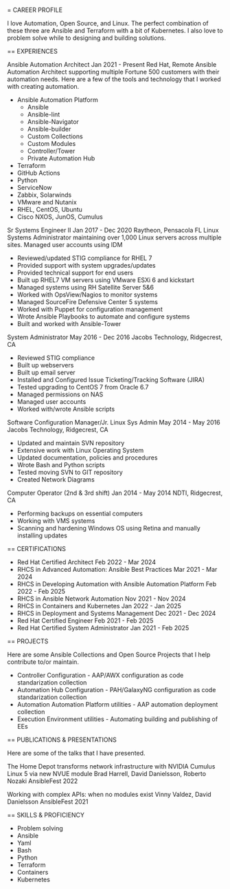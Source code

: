 = CAREER PROFILE

I love Automation, Open Source, and Linux. The perfect combination of these three are Ansible and Terraform with a bit of Kubernetes. I also love to problem solve while to designing and building solutions.

== EXPERIENCES

Ansible Automation Architect
Jan 2021 - Present
Red Hat, Remote
Ansible Automation Architect supporting multiple Fortune 500 customers with their automation needs. Here are a few of the tools and technology that I worked with creating automation.

  - Ansible Automation Platform
    - Ansible
    - Ansible-lint
    - Ansible-Navigator
    - Ansible-builder
    - Custom Collections
    - Custom Modules
    - Controller/Tower
    - Private Automation Hub
  - Terraform
  - GitHub Actions
  - Python
  - ServiceNow
  - Zabbix, Solarwinds
  - VMware and Nutanix
  - RHEL, CentOS, Ubuntu
  - Cisco NXOS, JunOS, Cumulus

Sr Systems Engineer II
Jan 2017 - Dec 2020
Raytheon, Pensacola FL
Linux Systems Administrator maintaining over 1,000 Linux servers across multiple sites.
Managed user accounts using IDM

  - Reviewed/updated STIG compliance for RHEL 7
  - Provided support with system upgrades/updates
  - Provided technical support for end users
  - Built up RHEL7 VM servers using VMware ESXi 6 and kickstart
  - Managed systems using RH Satellite Server 5&6
  - Worked with OpsView/Nagios to monitor systems
  - Managed SourceFire Defensive Center 5 systems
  - Worked with Puppet for configuration management
  - Wrote Ansible Playbooks to automate and configure systems
  - Built and worked with Ansible-Tower

System Administrator
May 2016 - Dec 2016
Jacobs Technology, Ridgecrest, CA
  - Reviewed STIG compliance
  - Built up webservers
  - Built up email server
  - Installed and Configured Issue Ticketing/Tracking Software (JIRA)
  - Tested upgrading to CentOS 7 from Oracle 6.7
  - Managed permissions on NAS
  - Managed user accounts
  - Worked with/wrote Ansible scripts

Software Configuration Manager/Jr. Linux Sys Admin
May 2014 - May 2016
Jacobs Technology, Ridgecrest, CA
  - Updated and maintain SVN repository
  - Extensive work with Linux Operating System
  - Updated documentation, policies and procedures
  - Wrote Bash and Python scripts
  - Tested moving SVN to GIT repository
  - Created Network Diagrams

Computer Operator (2nd & 3rd shift)
Jan 2014 - May 2014
NDTI, Ridgecrest, CA
  - Performing backups on essential computers
  - Working with VMS systems
  - Scanning and hardening Windows OS using Retina and manually installing updates

== CERTIFICATIONS

  - Red Hat Certified Architect Feb 2022 - Mar 2024
  - RHCS in Advanced Automation: Ansible Best Practices Mar 2021 - Mar 2024
  - RHCS in Developing Automation with Ansible Automation Platform Feb 2022 - Feb 2025
  - RHCS in Ansible Network Automation Nov 2021 - Nov 2024
  - RHCS in Containers and Kubernetes Jan 2022 - Jan 2025
  - RHCS in Deployment and Systems Management Dec 2021 - Dec 2024
  - Red Hat Certified Engineer Feb 2021 - Feb 2025
  - Red Hat Certified System Administrator Jan 2021 - Feb 2025

== PROJECTS

Here are some Ansible Collections and Open Source Projects that I help contribute to/or maintain.

  - Controller Configuration - AAP/AWX configuration as code standarization collection
  - Automation Hub Configuration - PAH/GalaxyNG configuration as code standarization collection
  - Automation Automation Platform utilities - AAP automation deployment collection
  - Execution Environment utilities - Automating building and publishing of EEs

== PUBLICATIONS & PRESENTATIONS

Here are some of the talks that I have presented.

The Home Depot transforms network infrastructure with NVIDIA Cumulus Linux 5 via new NVUE module
Brad Harrell, David Danielsson, Roberto Nozaki
AnsibleFest 2022

Working with complex APIs: when no modules exist
Vinny Valdez, David Danielsson
AnsibleFest 2021

== SKILLS & PROFICIENCY

  - Problem solving
  - Ansible
  - Yaml
  - Bash
  - Python
  - Terraform
  - Containers
  - Kubernetes
